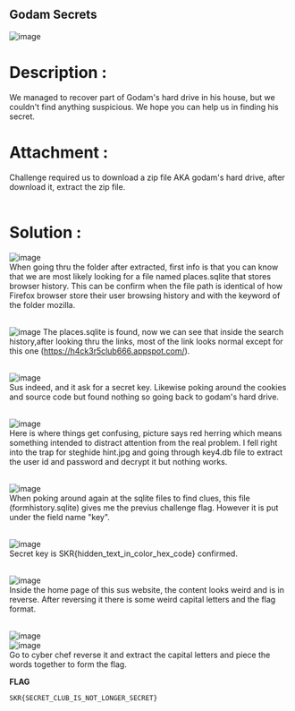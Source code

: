 ## Godam Secrets
![image](https://github.com/user-attachments/assets/fb130cfe-086d-47eb-ac42-2a5d41711f7f) <br>

# Description :
We managed to recover part of Godam's hard drive in his house, but we couldn't find anything suspicious. We hope you can help us in finding his secret.

# Attachment :
Challenge required us to download a zip file AKA godam's hard drive, after download it, extract the zip file.
<br>
<br>

# Solution :
![image](https://github.com/user-attachments/assets/fa1899a5-9829-4ca4-ac3c-9d62e25ea9fb) <br>
When going thru the folder after extracted, first info is that you can know that we are most likely looking for a file named places.sqlite that stores browser history.
This can be confirm when the file path is identical of how Firefox browser store their user browsing history and with the keyword of the folder mozilla.
<br>
<br>

![image](https://github.com/user-attachments/assets/7256c453-12ee-4d34-973a-2026c391f949)
The places.sqlite is found, now we can see that inside the search history,after looking thru the links, most of the link looks normal except for this one (https://h4ck3r5club666.appspot.com/). 
<br>
<br>

![image](https://github.com/user-attachments/assets/979be962-e24a-4763-91d9-2442bb37d44d) <br>
Sus indeed, and it ask for a secret key. Likewise poking around the cookies and source code but found nothing so going back to godam's hard drive.
<br>
<br>

![image](https://github.com/user-attachments/assets/79b68244-7f20-4b29-bb8c-6041483deefe) <br>
Here is where things get confusing, picture says red herring which means something intended to distract attention from the real problem.
I fell right into the trap for steghide hint.jpg and going through key4.db file to extract the user id and password and decrypt it but nothing works.
<br>
<br>

![image](https://github.com/user-attachments/assets/a17866df-9335-42e2-8840-ba6f48b564e9) <br>
When poking around again at the sqlite files to find clues, this file (formhistory.sqlite) gives me the previus challenge flag. However it is put under the field name "key".
<br>
<br>

![image](https://github.com/user-attachments/assets/94f74e5f-edaa-40e9-b4c1-1113656ac6b7) <br>
Secret key is SKR{hidden_text_in_color_hex_code} confirmed.
<br>
<br>

![image](https://github.com/user-attachments/assets/a192c679-ad36-46c2-b729-23250d27161b) <br>
Inside the home page of this sus website, the content looks weird and is in reverse. After reversing it there is some weird capital letters and the flag format.
<br>
<br>

![image](https://github.com/user-attachments/assets/068fd731-43f7-4d69-a3e5-62bdabb0487f)<br>
![image](https://github.com/user-attachments/assets/7fd95df5-ad24-48e6-8041-71b1267eda00)<br>
Go to cyber chef reverse it and extract the capital letters and piece the words together to form the flag.

**FLAG**
```
SKR{SECRET_CLUB_IS_NOT_LONGER_SECRET}
```


